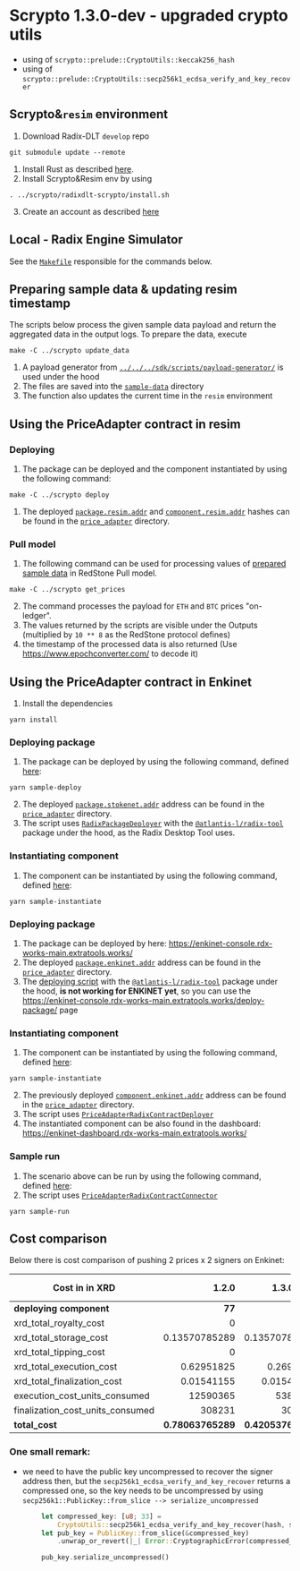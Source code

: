 # Scrypto 1.3.0-dev - upgraded crypto utils

* using of `scrypto::prelude::CryptoUtils::keccak256_hash`
* using of `scrypto::prelude::CryptoUtils::secp256k1_ecdsa_verify_and_key_recover`


## Scrypto&`resim` environment

1. Download Radix-DLT `develop` repo

```shell
git submodule update --remote
```

1. Install Rust as described [here](https://docs.radixdlt.com/v1/docs/getting-rust-scrypto).
1. Install Scrypto&Resim env by using

```shell
. ../scrypto/radixdlt-scrypto/install.sh
```

3. Create an account as
   described [here](https://docs.radixdlt.com/docs/learning-to-run-your-first-scrypto-project#creating-an-account)

## Local - Radix Engine Simulator

See the [`Makefile`](../scrypto/Makefile) responsible for the commands below.

## Preparing sample data & updating resim timestamp

The scripts below process the given sample data payload and return the aggregated data in the output logs. To prepare
the data, execute

```shell 
make -C ../scrypto update_data
```

1. A payload generator from [`../../../sdk/scripts/payload-generator/`](../payload-generator/index.ts) is
   used under the hood
1. The files are saved into the [`sample-data`](../scrypto/sample-data) directory
1. The function also updates the current time in the `resim` environment

## Using the PriceAdapter contract in resim

### Deploying

1. The package can be deployed and the component instantiated by using the following command:

```shell
make -C ../scrypto deploy
```

1. The deployed [`package.resim.addr`](../scrypto/price_adapter/package.resim.addr)
   and [`component.resim.addr`](../scrypto/price_adapter/package.resim.addr) hashes can be found in the
   [`price_adapter`](../scrypto/price_adapter)
   directory.

### Pull model

1. The following command can be used for processing values of [prepared sample data](../scrypto/sample-data/) in
   RedStone
   Pull model.

```shell
make -C ../scrypto get_prices
```

2. The command processes the payload for `ETH` and `BTC` prices "on-ledger".
3. The values returned by the scripts are visible under the Outputs (multiplied by `10 ** 8` as the RedStone protocol
   defines)
4. the timestamp of the processed data is also returned (Use https://www.epochconverter.com/ to decode it)

## Using the PriceAdapter contract in Enkinet

1. Install the dependencies

```shell
yarn install
```

### Deploying package

1. The package can be deployed by using the following command, defined [here](../scripts/sample_deploy.ts):

```shell
yarn sample-deploy
```

2. The deployed [`package.stokenet.addr`](../scrypto/price_adapter/package.resim.addr) address can be found in the
   [`price_adapter`](../scrypto/price_adapter)
   directory.
3. The script uses [`RadixPackageDeployer`](../scripts/RadixPackageDeployer.ts)
   with the [`@atlantis-l/radix-tool`](https://github.com/atlantis-l/Radix-Desktop-Tool) package under the hood,
   as the Radix Desktop Tool uses.

### Instantiating component

1. The component can be instantiated by using the following command, defined [here](../scripts/sample_instantiate.ts):

```shell
yarn sample-instantiate
```

### Deploying package

1. The package can be deployed by here: https://enkinet-console.rdx-works-main.extratools.works/
2. The deployed [`package.enkinet.addr`](../scrypto/price_adapter/package.enkinet.addr) address can be found in the
   [`price_adapter`](../scrypto/price_adapter)
   directory.
3. The [deploying script](../scripts/sample-deploy)
   with the [`@atlantis-l/radix-tool`](https://github.com/atlantis-l/Radix-Desktop-Tool) package under the hood,
    **is not working for ENKINET yet**,
so you can use the https://enkinet-console.rdx-works-main.extratools.works/deploy-package/ page

### Instantiating component

1. The component can be instantiated by using the following command, defined [here](../scripts/sample_instantiate.ts):

```shell
yarn sample-instantiate
```

2. The previously deployed [`component.enkinet.addr`](../scrypto/price_adapter/package.enkinet.addr) address can be found in the
   [`price_adapter`](../scrypto/price_adapter)
   directory.
3. The script uses [`PriceAdapterRadixContractDeployer`](../src/contracts/price_adapter/PriceAdapterRadixContractDeployer.ts)
4. The instantiated component can be also found in the dashboard: https://enkinet-dashboard.rdx-works-main.extratools.works/

### Sample run

1. The scenario above can be run by using the following command, defined [here](../scripts/sample_run.ts):
2. The script uses [`PriceAdapterRadixContractConnector`](../src/contracts/price_adapter/PriceAdapterRadixContractConnector.ts)

```shell
yarn sample-run
```

## Cost comparison

Below there is cost comparison of pushing 2 prices x 2 signers on Enkinet:

| Cost in in XRD                   |             1.2.0 |         1.3.0-dev |   % Change |
|----------------------------------|------------------:|------------------:|-----------:|
| **deploying component**          |            **77** |            **58** |   **-25%** |
| xrd_total_royalty_cost           |                 0 |                 0 |         0% |
| xrd_total_storage_cost           |     0.13570785289 |     0.13570785289 |         0% |
| xrd_total_tipping_cost           |                 0 |                 0 |         0% |
| xrd_total_execution_cost         |        0.62951825 |         0.2694182 |       -57% |
| xrd_total_finalization_cost      |        0.01541155 |        0.01541155 |         0% |
| execution_cost_units_consumed    |          12590365 |           5388364 |       -57% |
| finalization_cost_units_consumed |            308231 |            308231 |         0% |
| **total_cost**                   | **0.78063765289** | **0.42053760289** |   **-46%** |

### One small remark:
   * we need to have the public key uncompressed to recover the signer address then,
  but the `secp256k1_ecdsa_verify_and_key_recover` returns a compressed one, 
so the key needs to be uncompressed by using `secp256k1::PublicKey::from_slice --> serialize_uncompressed`

```rust
        let compressed_key: [u8; 33] =
            CryptoUtils::secp256k1_ecdsa_verify_and_key_recover(hash, signature).0;
        let pub_key = PublicKey::from_slice(&compressed_key)
            .unwrap_or_revert(|_| Error::CryptographicError(compressed_key.len()));

        pub_key.serialize_uncompressed()
```
